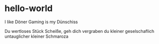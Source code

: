 # hello-world
I like Döner 
Gaming is my Dünschiss 

Du wertloses Stück Scheiße, geh dich vergraben du kleiner geselschaflich untauglicher kleiner Schmaroza 

